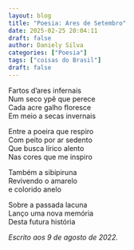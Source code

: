 ```yaml
---
layout: blog
title: "Poesia: Ares de Setembro"
date: 2025-02-25 20:04:11
draft: false
author: Daniely Silva
categories: ["Poesia"]
tags: ["coisas do Brasil"]
draft: false
---
```

<section class="poesia">

Fartos d’ares infernais\
Num seco ypê que perece\
Cada acre galho floresce\
Em meio a secas invernais

Entre a poeira que respiro\
Com peito por ar sedento\
Que busca lírico alento\
Nas cores que me inspiro

Também a sibipiruna\
Revivendo o amarelo\
e colorido anelo

Sobre a passada lacuna\
Lanço uma nova memória\
Desta futura história
</section>

*Escrito aos 9 de agosto de 2022.*
